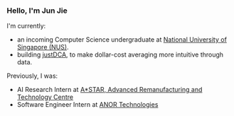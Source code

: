 ### Hello, I'm Jun Jie

I'm currently:
- an incoming Computer Science undergraduate at [National University of Singapore (NUS)](https://www.nus.edu.sg/).
- building [justDCA](http://just-dca.pages.dev), to make dollar-cost averaging more intuitive through data.

Previously, I was:
- AI Research Intern at [A*STAR, Advanced Remanufacturing and Technology Centre](https://www.a-star.edu.sg/artc)
- Software Engineer Intern at [ANOR Technologies](https://www.anor-tech.com/)


<!--
**junnjiee16/junnjiee16** is a ✨ _special_ ✨ repository because its `README.md` (this file) appears on your GitHub profile.

Here are some ideas to get you started:

- 🔭 I’m currently working on ...
- 🌱 I’m currently learning ...
- 👯 I’m looking to collaborate on ...
- 🤔 I’m looking for help with ...
- 💬 Ask me about ...
- 📫 How to reach me: ...
- 😄 Pronouns: ...
- ⚡ Fun fact: ...
-->
